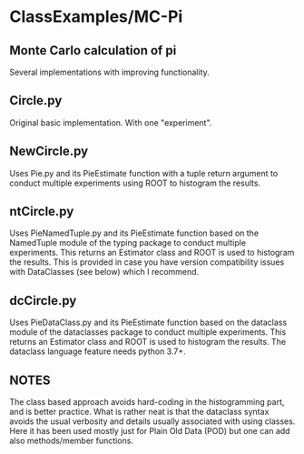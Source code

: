 # ClassExamples/MC-Pi

## Monte Carlo calculation of pi
Several implementations with improving functionality.

## Circle.py
Original basic implementation.  With one "experiment".

## NewCircle.py
Uses Pie.py and its PieEstimate function with 
a tuple return argument to conduct multiple experiments 
using ROOT to histogram the results.

## ntCircle.py
Uses PieNamedTuple.py and its PieEstimate function based on the 
NamedTuple module of the typing package to conduct multiple experiments.
This returns an Estimator class and ROOT is used 
to histogram the results. This is provided in case you have version 
compatibility issues with DataClasses (see below) which I recommend.

## dcCircle.py
Uses PieDataClass.py and its PieEstimate function based on the 
dataclass module of the dataclasses package to conduct multiple experiments.
This returns an Estimator class and ROOT is used 
to histogram the results. The dataclass language feature needs python 3.7+.

## NOTES
The class based approach avoids hard-coding in the histogramming part, and is 
better practice. What is rather neat is that the dataclass syntax avoids 
the usual verbosity and details usually associated with using classes. 
Here it has been used mostly just for Plain Old Data (POD) but one can 
add also methods/member functions.
